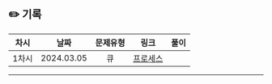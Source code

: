 ## ✏️ 기록

| 차시  |    날짜    | 문제유형 |                                    링크                                     | 풀이 |
| :---: | :--------: | :------: | :-------------------------------------------------------------------------: | :--: |
| 1차시 | 2024.03.05 |    큐    | [프로세스](https://school.programmers.co.kr/learn/courses/30/lessons/42587) |      |

---
